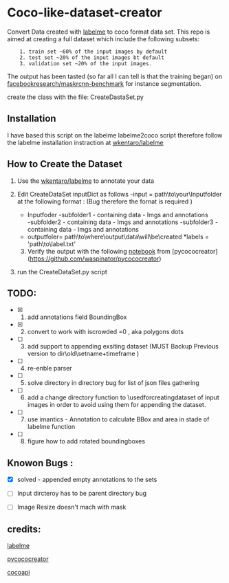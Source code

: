 # Coco-like-dataset-creator
Convert Data created with [labelme](https://github.com/wkentaro/labelme#anaconda ) to coco format data set. 
This repo is aimed  at creating a full dataset which include the following subsets: 

        1. train set ~60% of the input images by default  
        2. test set ~20% of the input images bt default 
        3. validation set ~20% of the input images. 
The output has been tasted (so far all I can tell is that the training began)
on [facebookresearch/maskrcnn-benchmark](https://github.com/facebookresearch/maskrcnn-benchmark)
for instance segmentation. 

create the class with the file: 
CreateDastaSet.py 

## Installation 

I have based this script on the labelme labelme2coco script 
therefore follow the labelme installation instraction at [ wkentaro/labelme](https://github.com/wkentaro/labelme)

## How to Create the Dataset 

1. Use the [ wkentaro/labelme](https://github.com/wkentaro/labelme) to annotate your data 
2. Edit CreateDataSet inputDict  as follows 
  -input = path\to\your\Inputfolder   at the following format : (Bug therefore the fornat is required ) 
   * Inputfoder
      -subfolder1 - containing  data - Imgs and annotations  
      -subfolder2 - containing  data - Imgs and annotations 
      -subfolder3 - containing  data  - Imgs and annotations 
   * outputfoler= path\to\where\output\data\will\be\created
   *labels = 'path\to\label.txt'
   3. Verify the output with the following [notebook](https://github.com/waspinator/pycococreator/blob/master/examples/shapes/visualize_coco.ipynb) from [pycococreator] (https://github.com/waspinator/pycococreator)
  
3. run the CreateDataSet.py script  

## TODO: 
- [x]  1. add annotations field BoundingBox 
- [x]  2. convert to work with iscrowded =0 , aka polygons dots 
- [ ]  3. add support to appending exsiting dataset (MUST Backup   Previous version to dir\old\setname+timeframe )   
- [ ]  4. re-enble parser 
- [ ]  5. solve directory in directory bug for list of json files gathering 
- [ ]  6. add a change directory function to \usedforcreatingdataset of input images 
        in order to avoid using them for appending the dataset. 
- [ ]  7. use imantics - Annotation to calculate BBox and area in stade of labelme function 
- [ ]  8. figure how to add rotated boundingboxes  
 ##  Knowon Bugs : 
 - [X] solved - appended empty annotations to the sets
 - [ ]  Input dircteroy has to be parent directory bug
 - [ ]  Image Resize doesn't mach with mask 
 
 


## credits: 
[labelme](https://github.com/wkentaro/labelme#anaconda )

[pycococreator](https://github.com/waspinator/pycococreator) 

[cocoapi](https://github.com/cocodataset/cocoapi)



